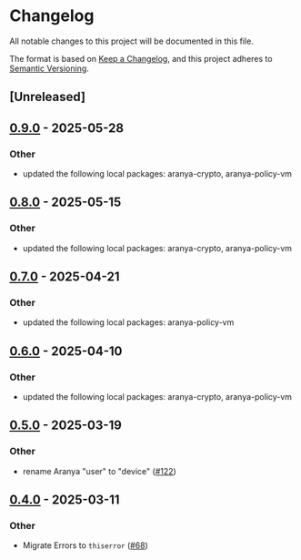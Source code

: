 # Changelog

All notable changes to this project will be documented in this file.

The format is based on [Keep a Changelog](https://keepachangelog.com/en/1.0.0/),
and this project adheres to [Semantic Versioning](https://semver.org/spec/v2.0.0.html).

## [Unreleased]

## [0.9.0](https://github.com/aranya-project/aranya-core/compare/aranya-crypto-ffi-v0.8.0...aranya-crypto-ffi-v0.9.0) - 2025-05-28

### Other

- updated the following local packages: aranya-crypto, aranya-policy-vm

## [0.8.0](https://github.com/aranya-project/aranya-core/compare/aranya-crypto-ffi-v0.7.0...aranya-crypto-ffi-v0.8.0) - 2025-05-15

### Other

- updated the following local packages: aranya-crypto, aranya-policy-vm

## [0.7.0](https://github.com/aranya-project/aranya-core/compare/aranya-crypto-ffi-v0.6.0...aranya-crypto-ffi-v0.7.0) - 2025-04-21

### Other

- updated the following local packages: aranya-policy-vm

## [0.6.0](https://github.com/aranya-project/aranya-core/compare/aranya-crypto-ffi-v0.5.0...aranya-crypto-ffi-v0.6.0) - 2025-04-10

### Other

- updated the following local packages: aranya-crypto, aranya-policy-vm

## [0.5.0](https://github.com/aranya-project/aranya-core/compare/aranya-crypto-ffi-v0.4.0...aranya-crypto-ffi-v0.5.0) - 2025-03-19

### Other

- rename Aranya "user" to "device" ([#122](https://github.com/aranya-project/aranya-core/pull/122))

## [0.4.0](https://github.com/aranya-project/aranya-core/compare/aranya-crypto-ffi-v0.3.0...aranya-crypto-ffi-v0.4.0) - 2025-03-11

### Other

- Migrate Errors to `thiserror` ([#68](https://github.com/aranya-project/aranya-core/pull/68))
